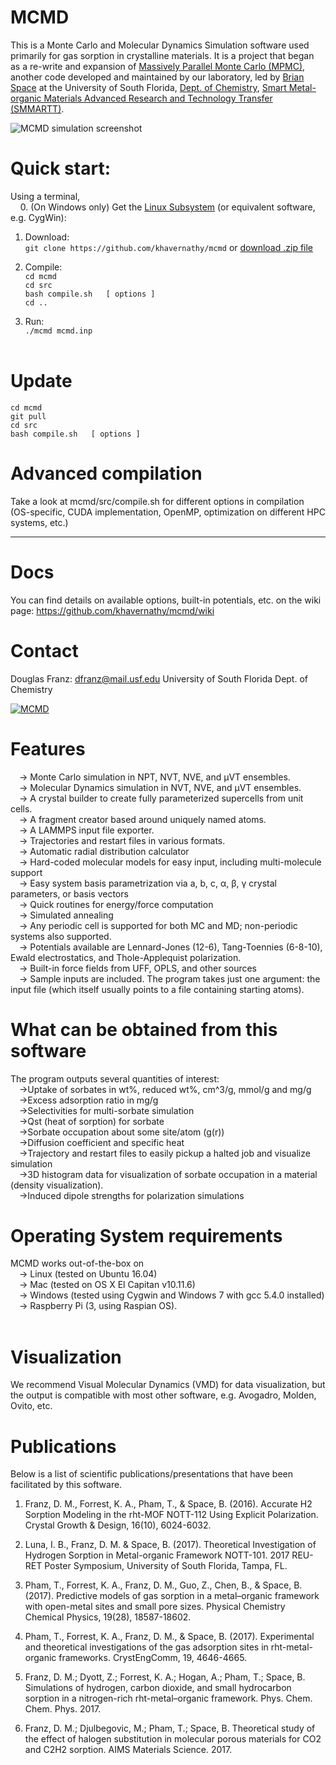 # MCMD
This is a Monte Carlo and Molecular Dynamics Simulation software used primarily for gas sorption in crystalline materials. It is a project that began as a re-write and expansion of <a href="https://github.com/mpmccode/mpmc">Massively Parallel Monte Carlo (MPMC)</a>, another code developed and maintained by our laboratory, led by <a href="http://chemistry.usf.edu/faculty/space/">Brian Space</a> at the University of South Florida, <a href="http://chemistry.usf.edu/">Dept. of Chemistry</a>, <a href="http://chemistry.usf.edu/smmartt/">Smart Metal-organic Materials Advanced Research and Technology Transfer (SMMARTT)</a>.

![MCMD simulation screenshot](https://github.com/khavernathy/mcmd/blob/master/src/gui/images/mof%2Bco2.png)

# Quick start:
<!--
On HPC clusters, you may need to load a compiler module first:  <br />
&emsp;-> `module load compilers/gcc/6.2.0` (circe)  <br />
&emsp;-> `module load gcc/6.3.0` (bridges) <br />
-->
Using a terminal,<br />
&nbsp;&nbsp;&nbsp;&nbsp;0. (On Windows only) Get the <a href="https://docs.microsoft.com/en-us/windows/wsl/install-win10">Linux Subsystem</a> (or equivalent software, e.g. CygWin): 
1. Download: <br />
`git clone https://github.com/khavernathy/mcmd` or <a href="https://github.com/khavernathy/mcmd/archive/master.zip">download .zip file</a><br />

2. Compile: <br />
`cd mcmd` <br />
`cd src` <br />
`bash compile.sh   [ options ]` <br />
`cd ..` <br />

3. Run: <br />
`./mcmd mcmd.inp`<br /><br />  
  
# Update
`cd mcmd` <br />
`git pull` <br />
`cd src` <br />
`bash compile.sh   [ options ]` <br />

# Advanced compilation
Take a look at mcmd/src/compile.sh for different options in compilation (OS-specific, CUDA implementation, OpenMP, optimization on different HPC systems, etc.)

<hr />

# Docs
You can find details on available options, built-in potentials, etc. on the wiki page: https://github.com/khavernathy/mcmd/wiki

# Contact
Douglas Franz: dfranz@mail.usf.edu
University of South Florida
Dept. of Chemistry

[![MCMD](https://img.youtube.com/vi/rSj4Q_VtO-Y/0.jpg)](https://www.youtube.com/watch?v=rSj4Q_VtO-Y)

# Features
&emsp;-> Monte Carlo simulation in NPT, NVT, NVE, and &mu;VT ensembles.  <br />
&emsp;-> Molecular Dynamics simulation in NVT, NVE, and &mu;VT ensembles.  <br />
&emsp;-> A crystal builder to create fully parameterized supercells from unit cells. <br />
&emsp;-> A fragment creator based around uniquely named atoms. <br /> 
&emsp;-> A LAMMPS input file exporter. <br />
&emsp;-> Trajectories and restart files in various formats. <br />
&emsp;-> Automatic radial distribution calculator<br />
&emsp;-> Hard-coded molecular models for easy input, including multi-molecule support<br />
&emsp;-> Easy system basis parametrization via a, b, c, &alpha;, &beta;, &gamma; crystal parameters, or basis vectors<br />
&emsp;-> Quick routines for energy/force computation<br />
&emsp;-> Simulated annealing<br />
&emsp;-> Any periodic cell is supported for both MC and MD; non-periodic systems also supported.<br />
&emsp;-> Potentials available are Lennard-Jones (12-6), Tang-Toennies (6-8-10), Ewald electrostatics, and Thole-Applequist polarization.<br />
&emsp;-> Built-in force fields from UFF, OPLS, and other sources<br />
&emsp;-> Sample inputs are included. The program takes just one argument: the input file (which itself usually points to a file containing starting atoms).<br />

# What can be obtained from this software
The program outputs several quantities of interest:<br />
&emsp;->Uptake of sorbates in wt%, reduced wt%, cm^3/g, mmol/g and mg/g<br />
&emsp;->Excess adsorption ratio in mg/g<br />
&emsp;->Selectivities for multi-sorbate simulation<br />
&emsp;->Qst (heat of sorption) for sorbate<br />
&emsp;->Sorbate occupation about some site/atom (g(r))<br />
&emsp;->Diffusion coefficient and specific heat<br />
&emsp;->Trajectory and restart files to easily pickup a halted job and visualize simulation<br />
&emsp;->3D histogram data for visualization of sorbate occupation in a material (density visualization).<br />
&emsp;->Induced dipole strengths for polarization simulations<br />

# Operating System requirements
MCMD works out-of-the-box on <br />
&emsp;-> Linux (tested on Ubuntu 16.04)<br />
&emsp;-> Mac (tested on OS X El Capitan v10.11.6)<br />
&emsp;-> Windows (tested using Cygwin and Windows 7 with gcc 5.4.0 installed)<br />
&emsp;-> Raspberry Pi (3, using Raspian OS).<br /><br />

# Visualization
We recommend Visual Molecular Dynamics (VMD) for data visualization, but the output is compatible with most other software, e.g. Avogadro, Molden, Ovito, etc.<br />

# Publications
Below is a list of scientific publications/presentations that have been facilitated by this software.

1. Franz, D. M., Forrest, K. A., Pham, T., & Space, B. (2016). Accurate H2 Sorption Modeling in the rht-MOF NOTT-112 Using Explicit Polarization. Crystal Growth & Design, 16(10), 6024-6032.

2. Luna, I. B., Franz, D. M. & Space, B. (2017). Theoretical Investigation of Hydrogen Sorption in Metal-organic Framework NOTT-101. 2017 REU-RET Poster Symposium, University of South Florida, Tampa, FL.

3. Pham, T., Forrest, K. A., Franz, D. M., Guo, Z., Chen, B., & Space, B. (2017). Predictive models of gas sorption in a metal–organic framework with open-metal sites and small pore sizes. Physical Chemistry Chemical Physics, 19(28), 18587-18602.

4. Pham, T., Forrest, K. A., Franz, D. M., & Space, B. (2017). Experimental and theoretical investigations of the gas adsorption sites in rht-metal-organic frameworks. CrystEngComm, 19, 4646-4665.

5. Franz, D. M.; Dyott, Z.; Forrest, K. A.; Hogan, A.; Pham, T.; Space, B. Simulations of hydrogen, carbon dioxide, and small hydrocarbon sorption in a nitrogen-rich rht-metal–organic framework. Phys. Chem. Chem. Phys. 2017.

6. Franz, D. M.; Djulbegovic, M.; Pham, T.; Space, B. Theoretical study of the effect of halogen substitution in molecular porous materials for CO2 and C2H2 sorption. AIMS Materials Science. 2017.

<!--
pending...
MPM-1-TIFSIX paper
Mn-Formate paper
Zn-datzbdc paper
-->

<!--
# TODO
-->
